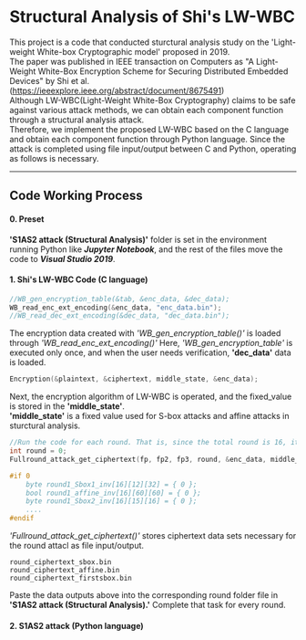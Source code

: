 # Structural Analysis of Shi's LW-WBC

This project is a code that conducted sturctural analysis study on the 'Light-weight White-box Cryptographic model' proposed in 2019.  
The paper was published in IEEE transaction on Computers as "A Light-Weight White-Box Encryption Scheme for Securing Distributed Embedded Devices" by Shi et al. (<u>https://ieeexplore.ieee.org/abstract/document/8675491</u>)  
Although LW-WBC(Light-Weight White-Box Cryptography) claims to be safe against various attack methods, we can obtain each component function through a structural analysis attack.  
Therefore, we implement the proposed LW-WBC based on the C language and obtain each component function through Python language. 
Since the attack is completed using file input/output between C and Python, operating as follows is necessary.  

-----------
## Code Working Process
#### 0. Preset  
**'S1AS2 attack (Structural Analysis)'** folder is set in the environment running Python like ***Jupyter Notebook***, and the rest of the files move the code to ***Visual Studio 2019***.  
#### 1. Shi's LW-WBC Code (C language)  
``` C
//WB_gen_encryption_table(&tab, &enc_data, &dec_data);
WB_read_enc_ext_encoding(&enc_data, "enc_data.bin");
//WB_read_dec_ext_encoding(&dec_data, "dec_data.bin");
```
The encryption data created with *'WB_gen_encryption_table()'* is loaded through *'WB_read_enc_ext_encoding()'*
Here, *'WB_gen_encryption_table'* is executed only once, and when the user needs verification, **'dec_data'** data is loaded.
``` C
Encryption(&plaintext, &ciphertext, middle_state, &enc_data);
```
Next, the encryption algorithm of LW-WBC is operated, and the fixed_value is stored in the **'middle_state'**.  
**'middle_state'** is a fixed value used for S-box attacks and affine attacks in sturctural analysis. 
``` C
//Run the code for each round. That is, since the total round is 16, it is a total of 16 times.
int round = 0;
Fullround_attack_get_ciphertext(fp, fp2, fp3, round, &enc_data, middle_state[round], &bit5_temp, &temp_Matrix);

#if 0
    byte round1_Sbox1_inv[16][12][32] = { 0 };
    bool round1_affine_inv[16][60][60] = { 0 };
    byte round1_Sbox2_inv[16][15][16] = { 0 };
    ....
#endif
```
*'Fullround_attack_get_ciphertext()'* stores ciphertext data sets necessary for the round attacl as file input/output. 

    round_ciphertext_sbox.bin
    round_ciphertext_affine.bin
    round_ciphertext_firstsbox.bin
    
Paste the data outputs above into the corresponding round folder file in **'S1AS2 attack (Structural Analysis).'** 
Complete that task for every round.

#### 2. S1AS2 attack (Python language)  
